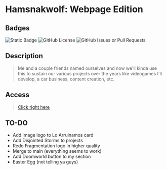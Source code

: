 
# Hamsnakwolf: Webpage Edition

## Badges

![Static Badge](https://img.shields.io/badge/STATUS-Under_Development-blue?style=for-the-badge&logo=html5&logoColor=ffffff) ![GitHub License](https://img.shields.io/github/license/alexeiman/hamsnakwolf.github.io?style=for-the-badge) ![GitHub Issues or Pull Requests](https://img.shields.io/github/issues/alexeiman/hamsnakwolf.github.io?style=for-the-badge)

## Description

> Me and a couple friends named ourselves and now we'll kinda use this to sustain our various projects over the years like videogames
> I'll develop, a car business, content creation, etc.

## Access

> [Click right here](https://alexeiman.github.io/hamsnakwolf.github.io/)

## TO-DO

* Add image logo to Lo Arruinamos card
* Add Disjointed Storms to projects
* Redo Fragmentation logo in higher quality
* Merge to main (everything seems to work)
* Add Doomworld button to my section
* Easter Egg (not telling ya guys)
